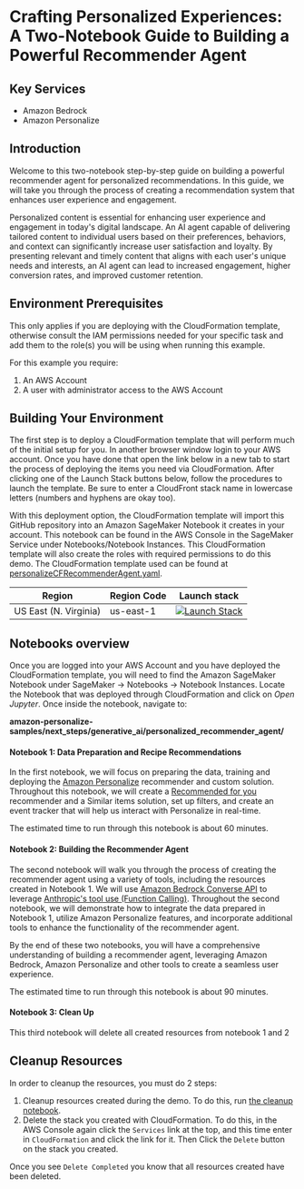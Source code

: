 # Crafting Personalized Experiences: A Two-Notebook Guide to Building a Powerful Recommender Agent

## Key Services
- Amazon Bedrock
- Amazon Personalize

## Introduction
Welcome to this two-notebook step-by-step guide on building a powerful recommender agent for personalized recommendations. In this guide, we will take you through the process of creating a recommendation system that enhances user experience and engagement.

Personalized content is essential for enhancing user experience and engagement in today's digital landscape. An AI agent capable of delivering tailored content to individual users based on their preferences, behaviors, and context can significantly increase user satisfaction and loyalty. By presenting relevant and timely content that aligns with each user's unique needs and interests, an AI agent can lead to increased engagement, higher conversion rates, and improved customer retention.

## Environment Prerequisites

This only applies if you are deploying with the CloudFormation template, otherwise consult the IAM permissions needed for your specific task and add them to the role(s) you will be using when running this example.

For this example you require:
1. An AWS Account
2. A user with administrator access to the AWS Account

## Building Your Environment

The first step is to deploy a CloudFormation template that will perform much of the initial setup for you. In another browser window login to your AWS account. Once you have done that open the link below in a new tab to start the process of deploying the items you need via CloudFormation. After clicking one of the Launch Stack buttons below, follow the procedures to launch the template. Be sure to enter a CloudFront stack name in lowercase letters (numbers and hyphens are okay too).

With this deployment option, the CloudFormation template will import this GitHub repository into an Amazon SageMaker Notebook it creates in your account. This notebook can be found in the AWS Console in the SageMaker Service under Notebooks/Notebook Instances. This CloudFormation template will also create the roles with required permissions to do this demo. The CloudFormation template used can be found at [personalizeCFRecommenderAgent.yaml](./personalizeCFRecommenderAgent.yaml).

| Region | Region Code | Launch stack |
|--------|--------|--------------|
| US East (N. Virginia) | us-east-1 | [![Launch Stack](https://s3.amazonaws.com/cloudformation-examples/cloudformation-launch-stack.png)](https://console.aws.amazon.com/cloudformation/home?region=us-east-1#/stacks/new?stackName=PersonalizeExample&templateURL=https://personalize-solution-staging-us-east-1.s3.amazonaws.com/personalize-samples-genai-recommender-agent/personalizeCFRecommenderAgent.yml) |

## Notebooks overview

Once you are logged into your AWS Account and you have deployed the CloudFormation template, you will need to find the Amazon SageMaker Notebook under SageMaker -> Notebooks -> Notebook Instances. Locate the Notebook that was deployed through CloudFormation and click on *Open Jupyter*. Once inside the notebook, navigate to:

**amazon-personalize-samples/next_steps/generative_ai/personalized_recommender_agent/**

#### Notebook 1: Data Preparation and Recipe Recommendations
In the first notebook, we will focus on preparing the data, training and deploying the [Amazon Personalize](https://aws.amazon.com/personalize/) recommender and custom solution. Throughout this notebook, we will create a [Recommended for you](https://docs.aws.amazon.com/personalize/latest/dg/ECOMMERCE-use-cases.html#recommended-for-you-use-case) recommender and a Similar items solution, set up filters, and create an event tracker that will help us interact with Personalize in real-time.

The estimated time to run through this notebook is about 60 minutes.  
  
#### Notebook 2: Building the Recommender Agent
The second notebook will walk you through the process of creating the recommender agent using a variety of tools, including the resources created in Notebook 1. We will use [Amazon Bedrock Converse API](https://docs.aws.amazon.com/bedrock/latest/userguide/conversation-inference.html) to leverage [Anthropic's tool use (Function Calling)](https://docs.anthropic.com/en/docs/build-with-claude/tool-use).
Throughout the second notebook, we will demonstrate how to integrate the data prepared in Notebook 1, utilize Amazon Personalize features, and incorporate additional tools to enhance the functionality of the recommender agent.

By the end of these two notebooks, you will have a comprehensive understanding of building a recommender agent, leveraging Amazon Bedrock, Amazon Personalize and other tools to create a seamless user experience.

The estimated time to run through this notebook is about 90 minutes.  

#### Notebook 3: Clean Up
This third notebook will delete all created resources from notebook 1 and 2


## Cleanup Resources

In order to cleanup the resources, you must do 2 steps:
1. Cleanup resources created during the demo. To do this, run [the cleanup notebook](./03_Recommender-Agent_CleanUp.ipynb).
2. Delete the stack you created with CloudFormation. To do this, in the AWS Console again click the `Services` link at the top, and this time enter in `CloudFormation` and click the link for it. Then Click the `Delete` button on the stack you created.

Once you see `Delete Completed` you know that all resources created have been deleted.

